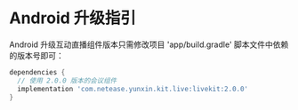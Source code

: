 # Android 升级指引

Android 升级互动直播组件版本只需修改项目 'app/build.gradle' 脚本文件中依赖的版本号即可：

```groovy
dependencies {
  // 使用 2.0.0 版本的会议组件
  implementation 'com.netease.yunxin.kit.live:livekit:2.0.0'
}
```

